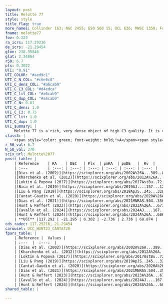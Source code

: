 ```yaml
---
layout: post
title: Melotte 77
style: style
title_flag: true
more_names: Collinder 163; NGC 2455; ESO 560 15; OCL 636; MWSC 1350; FoF 381
fname: melotte77
fov: 0.223
ra_icrs: 117.29216
de_icrs: -21.29454
glon: 238.35846
glat: 2.34864
r50: 6.7
plx: 0.3022
UTI: "0.91"
UTI_COLOR: "#aed9c1"
UTI_C_N_COL: "#c6e6c8"
UTI_C_dens_COL: "#a6cab9"
UTI_C_C3_COL: "#d4edca"
UTI_C_lit_COL: "#a6cab9"
UTI_C_dup_COL: "#a6cab9"
UTI_C_N: 0.81
UTI_C_dens: 1.0
UTI_C_C3: 0.75
UTI_C_lit: 1.0
UTI_C_dup: 1.0
UTI_summary: |
    Melotte 77 is a rich, very dense object of high C3 quality. It is very well-studied in the literature.
class3: |
    <span style="color: green; font-weight: bold;">A</span><span style="color: #FFC300; font-weight: bold;">B</span>
r_50_val: 6.7
N_50_val: 270
scix_url: Melotte%2077
posit_table: |
    | Reference    | RA    | DEC   | Plx  | pmRA  | pmDE   |  Rv  |
    | :---         | :---: | :---: | :---: | :---: | :---: | :---: |
    |[Dias et al. (2002)](https://scixplorer.org/abs/2002A%26A...389..871D) | 117.254 | -21.302 | -- | -5.31 | -0.41 | -- |
    |[Kharchenko et al. (2012)](https://scixplorer.org/abs/2012A%26A...543A.156K) | 117.258 | -21.292 | -- | -5.55 | 3.2 | -- |
    |[Loktin & Popova (2017)](https://scixplorer.org/abs/2017AstBu..72..257L) | 117.255 | -21.299 | -- | -6.124 | 3.167 | -- |
    |[Bica et al. (2019)](https://scixplorer.org/abs/2019AJ....157...12B) | 117.257 | -21.307 | -- | -- | -- | -- |
    |[Liu & Pang (2019)](https://scixplorer.org/abs/2019ApJS..245...32L) | 117.313 | -21.321 | 0.284 | -2.611 | 2.681 | -- |
    |[Cantat-Gaudin et al. (2020)](https://scixplorer.org/abs/2020A%26A...640A...1C) | 117.284 | -21.298 | 0.294 | -2.76 | 2.712 | -- |
    |[Dias et al. (2021)](https://scixplorer.org/abs/2021MNRAS.504..356D) | 117.276 | -21.305 | 0.297 | -2.757 | 2.701 | 68.964 |
    |[Hunt & Reffert (2023)](https://scixplorer.org/abs/2023A%26A...673A.114H) | 117.297 | -21.291 | 0.302 | -2.714 | 2.749 | 77.944 |
    |[Cavallo et al. (2024)](https://scixplorer.org/abs/2024AJ....167...12C) | 117.285 | -21.298 | 0.305 | -- | -- | -- |
    |[Hunt & Reffert (2024)](https://scixplorer.org/abs/2024A%26A...686A..42H) | 117.297 | -21.291 | 0.302 | -2.714 | 2.749 | 77.944 |
    | **UCC** |117.292 | -21.295 | 0.302 | -2.736 | 2.736 | 68.874 | 
cds_radec: 117.29216,-21.29454
carousel: UCC_HUNT23_CANTAT20
fpars_table: |
    | Reference |  Values |
    | :---  |  :---:  |
    | [Dias et al. (2002)](https://scixplorer.org/abs/2002A%26A...389..871D) | `E(B-V)=0.54, Dist=2650.0, Age=8.26` |
    | [Kharchenko et al. (2012)](https://scixplorer.org/abs/2012A%26A...543A.156K) | `e_bv=0.104, distance=1711, log_age=8.72` |
    | [Loktin & Popova (2017)](https://scixplorer.org/abs/2017AstBu..72..257L) | `E(B-V)=0.098, Dmod=13.181, logt=8.58` |
    | [Liu & Pang (2019)](https://scixplorer.org/abs/2019ApJS..245...32L) | `Age=0.525, Z=0.25` |
    | [Cantat-Gaudin et al. (2020)](https://scixplorer.org/abs/2020A%26A...640A...1C) | `AVNN=0.62, DMNN=12.45, AgeNN=8.51` |
    | [Dias et al. (2021)](https://scixplorer.org/abs/2021MNRAS.504..356D) | `Av=1.066, Dist=2550, logage=8.538, [Fe/H]=-0.222` |
    | [Hunt & Reffert (2023)](https://scixplorer.org/abs/2023A%26A...673A.114H) | `AV50=0.4, diffAV50=1.345, MOD50=12.227, logAge50=8.781` |
    | [Cavallo et al. (2024)](https://scixplorer.org/abs/2024AJ....167...12C) | `AV50=0.72, dMod50=12.29, logAge50=8.69, [Fe/H]50=0.36` |
    | [Hunt & Reffert (2024)](https://scixplorer.org/abs/2024A%26A...686A..42H) | `MassJ=1396.57` |
shared_table: |
    
---
```

